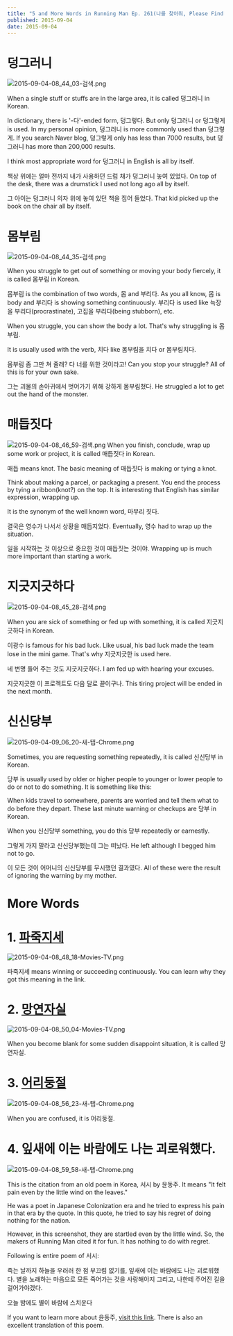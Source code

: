 ```yaml
---
title: "5 and More Words in Running Man Ep. 261(나를 찾아줘, Please Find Me) - Learn Korean with Running Man"
published: 2015-09-04
date: 2015-09-04
---
```


#  덩그러니

![2015-09-04-08_44_03-검색.png ](/images/2015-09-04-08_44_03-검색.png )

When a single stuff or stuffs are in the large area, it is called 덩그러니 in Korean.

In dictionary, there is '-다'-ended form, 덩그렇다. But only 덩그러니 or 덩그렇게 is used. In my personal opinion, 덩그러니 is more commonly used than 덩그렇게. If you search Naver blog, 덩그렇게 only has less than 7000 results, but 덩그러니 has more than 200,000 results.

I think most appropriate word for 덩그러니 in English is all by itself.

책상 위에는 얼마 전까지 내가 사용하던 드럼 채가 덩그러니 놓여 있었다.
On top of the desk, there was a drumstick I used not long ago all by itself.

그 아이는 덩그러니 의자 위에 놓여 있던 책을 집어 들었다.
That kid picked up the book on the chair all by itself.

#  몸부림

![2015-09-04-08_44_35-검색.png ](/images/2015-09-04-08_44_35-검색.png )

When you struggle to get out of something or moving your body fiercely, it is called 몸부림 in Korean.

몸부림 is the combination of two words, 몸 and 부리다. As you all know, 몸 is body and 부리다 is showing something continuously. 부리다 is used like 늑장을 부리다(procrastinate), 고집을 부리다(being stubborn), etc.

When you struggle, you can show the body a lot. That's why struggling is 몸부림.

It is usually used with the verb, 치다 like 몸부림을 치다 or 몸부림치다.

몸부림 좀 그만 쳐 줄래? 다 너를 위한 것이라고!
Can you stop your struggle? All of this is for your own sake.

그는 괴물의 손아귀에서 벗어가기 위해 강하게 몸부림쳤다.
He struggled a lot to get out the hand of the monster.

#  매듭짓다

![2015-09-04-08_46_59-검색.png ](/images/2015-09-04-08_46_59-검색.png )
When you finish, conclude, wrap up some work or project, it is called 매듭짓다 in Korean.

매듭 means knot. The basic meaning of 매듭짓다 is making or tying a knot.

Think about making a parcel, or packaging a present. You end the process by tying a ribbon(knot?) on the top. It is interesting that English has similar expression, wrapping up.

It is the synonym of the well known word, 마무리 짓다.

결국은 영수가 나서서 상황을 매듭지었다.
Eventually, 영수 had to wrap up the situation.

일을 시작하는 것 이상으로 중요한 것이 매듭짓는 것이야.
Wrapping up is much more important than starting a work.

#  지긋지긋하다

![2015-09-04-08_45_28-검색.png ](/images/2015-09-04-08_45_28-검색.png )

When you are sick of something or fed up with something, it is called 지긋지긋하다 in Korean.

이광수 is famous for his bad luck. Like usual, his bad luck made the team lose in the mini game. That's why 지긋지긋한 is used here.

네 변명 들어 주는 것도 지긋지긋하다.
I am fed up with hearing your excuses.

지긋지긋한 이 프로젝트도 다음 달로 끝이구나.
This tiring project will be ended in the next month.

#  신신당부

![2015-09-04-09_06_20-새-탭-Chrome.png ](/images/2015-09-04-09_06_20-새-탭-Chrome.png )

Sometimes, you are requesting something repeatedly, it is called 신신당부 in Korean.

당부 is usually used by older or higher people to younger or lower people to do or not to do something. It is something like this:

When kids travel to somewhere, parents are worried and tell them what to do before they depart. These last minute warning or checkups are 당부 in Korean.

When you 신신당부 something, you do this 당부 repeatedly or earnestly.

그렇게 가지 말라고 신신당부했는데 그는 떠났다.
He left although I begged him not to go.

이 모든 것이 어머니의 신신당부를 무시했던 결과였다.
All of these were the result of ignoring the warning by my mother.

#  More Words


#  1. [파죽지세](/5-words-in-running-man-ep-249%EC%A7%84%EC%A8%94%EB%A3%A8%EC%9D%98-%EB%B8%94%EB%9E%99%EB%A6%AC%EC%8A%A4%ED%8A%B8-the-black-list-in-a-chinese-restaurant-learn-korean-from-running-man/)

![2015-09-04-08_48_18-Movies-TV.png ](/images/2015-09-04-08_48_18-Movies-TV.png )

파죽지세 means winning or succeeding continuously. You can learn why they got this meaning in the link.

#  2. [망연자실](/5-words-in-running-man-ep-245%EC%96%B4%EB%A6%B0%EC%9D%B4%EB%82%A0-%EC%82%AC%EC%88%98%EB%8C%80%EC%9E%91%EC%A0%84-the-toy-race-learn-korean-with-running-man/)

![2015-09-04-08_50_04-Movies-TV.png ](/images/2015-09-04-08_50_04-Movies-TV.png )

When you become blank for some sudden disappoint situation, it is called 망연자실.

#  3. [어리둥절](/5-and-some-more-words-in-running-man-ep-2574%EB%8C%80-%EC%B5%9C%EA%B0%95%EC%9E%90%EC%A0%84-the-battle-of-heroes-learn-korean-with-running-man/)

![2015-09-04-08_56_23-새-탭-Chrome.png ](/images/2015-09-04-08_56_23-새-탭-Chrome.png )

When you are confused, it is 어리둥절.

#  4. 잎새에 이는 바람에도 나는 괴로워했다.

![2015-09-04-08_59_58-새-탭-Chrome.png ](/images/2015-09-04-08_59_58-새-탭-Chrome.png )

This is the citation from an old poem in Korea, 서시 by 윤동주. It means "It felt pain even by the little wind on the leaves."

He was a poet in Japanese Colonization era and he tried to express his pain in that era by the quote. In this quote, he tried to say his regret of doing nothing for the nation.

However, in this screenshot, they are startled even by the little wind. So, the makers of Running Man cited it for fun. It has nothing to do with regret.

Following is entire poem of 서시:

죽는 날까지 하늘을 우러러
한 점 부끄럼 없기를,
잎새에 이는 바람에도
나는 괴로워했다.
별을 노래하는 마음으로
모든 죽어가는 것을 사랑해야지
그리고, 나한테 주어진 길을 걸어가야겠다.

오늘 밤에도 별이 바람에 스치운다

If you want to learn more about 윤동주, [visit this link](https://en.wikipedia.org/wiki/Yun_Dong-ju). There is also an excellent translation of this poem.